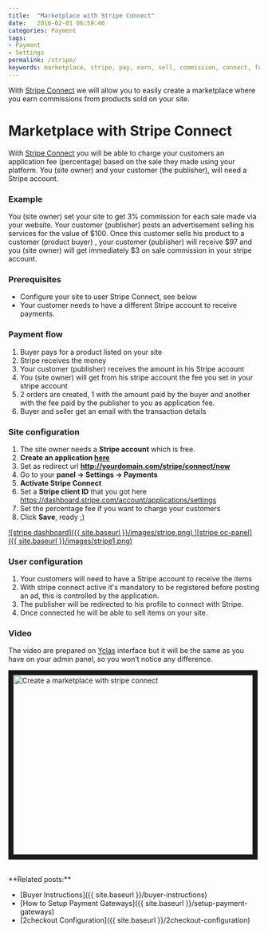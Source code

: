 ```yaml
---
title:  "Marketplace with Stripe Connect"
date:   2016-02-01 06:59:46
categories: Payment
tags: 
- Payment
- Settings
permalink: /stripe/
keywords: marketplace, stripe, pay, earn, sell, commission, connect, fee, percentage
---
```

With [Stripe Connect](https://stripe.com/connect) we will allow you to easily create a marketplace where you earn commissions from products sold on your site.

# Marketplace with Stripe Connect

With [Stripe Connect](https://stripe.com/connect) you will be able to charge your customers an application fee (percentage) based on the sale they made using your platform. You (site owner) and your customer (the publisher), will need a Stripe account.

### Example

You (site owner) set your site to get 3% commission for each sale made via your website. Your customer (publisher) posts an advertisement selling his services for the value of $100. Once this customer sells his product to a customer (product buyer) , your customer (publisher) will receive $97 and you (site owner) will get immediately $3 on sale commission in your stripe account.

### Prerequisites

+ Configure your site to user Stripe Connect, see below
+ Your customer needs to have a different Stripe account to receive payments.

### Payment flow

1. Buyer pays for a product listed on your site
2. Stripe receives the money
3. Your customer (publisher) receives the amount in his Stripe account
4. You (site owner) will get from his stripe account the fee you set in your stripe account
5. 2 orders are created, 1 with the amount paid by the buyer and another with the fee paid by the publisher to you as application fee.
6. Buyer and seller get an email with the transaction details

### Site configuration

1. The site owner needs a **Stripe account** which is free.
2. **Create an application [here](https://dashboard.stripe.com/account/applications/settings)**
3. Set as redirect url **http://yourdomain.com/stripe/connect/now**
4. Go to your **panel -> Settings -> Payments**
5. **Activate Stripe Connect**
6. Set a **Stripe client ID** that you got here https://dashboard.stripe.com/account/applications/settings
7. Set the percentage fee if you want to charge your customers
8. Click **Save**, ready ;) 

<a href="//docs.yclas.com/images/stripe.png" class="thumbnail gallery-item" data-gallery>
![stripe dashboard]({{ site.baseurl }}/images/stripe.png)
</a>

<a href="//docs.yclas.com/images/stripe1.png" class="thumbnail gallery-item" data-gallery>
![stripe oc-panel]({{ site.baseurl }}/images/stripe1.png)
</a>

### User configuration

1. Your customers will need to have a Stripe account to receive the items
2. With stripe connect active it's mandatory to be registered before posting an ad, this is controlled by the application.
3. The publisher will be redirected to his profile to connect with Stripe.
4. Once connected he will be able to sell items on your site.

### Video

The video are prepared on [Yclas](https://yclas.com/) interface but it will be the same as you have on your admin panel, so you won’t notice any difference.

<a href="http://www.youtube.com/watch?feature=player_embedded&v=Ufuxh306zsk
" target="_blank"><img src="http://img.youtube.com/vi/Ufuxh306zsk/0.jpg" 
alt="Create a marketplace with stripe connect" width="480" height="360" border="10" /></a>

<br>
**Related posts:**

+ [Buyer Instructions]({{ site.baseurl }}/buyer-instructions)
+ [How to Setup Payment Gateways]({{ site.baseurl }}/setup-payment-gateways)
+ [2checkout Configuration]({{ site.baseurl }}/2checkout-configuration)





